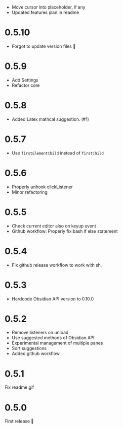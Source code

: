 - Move cursor into placeholder, if any
- Updated features plan in readme

# 0.5.10
- Forgot to update version files 🤦

# 0.5.9
- Add Settings
- Refactor core

# 0.5.8
- Added Latex mathcal suggestion. (#1)

# 0.5.7
- Use `firstElementChild` instead of `firstChild`

# 0.5.6
- Properly unhook clickListener
- Minor refactoring

# 0.5.5
- Check current editor also on keyup event
- Github workflow: Properly fix bash if else statement

# 0.5.4
- Fix github release workflow to work with sh.

# 0.5.3
- Hardcode Obsidian API version to 0.10.0

# 0.5.2
- Remove listeners on unload
- Use suggested methods of Obsidian API
- Experimental management of multiple panes
- Sort suggestions
- Added github workflow

# 0.5.1
Fix readme gif

# 0.5.0
First release 🎉
